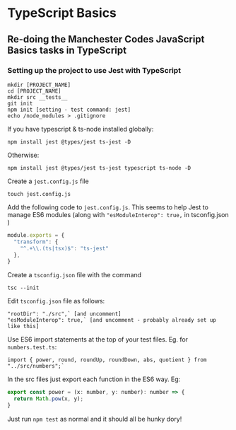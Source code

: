 # TypeScript Basics

## Re-doing the Manchester Codes JavaScript Basics tasks in TypeScript

### Setting up the project to use Jest with TypeScript

    mkdir [PROJECT_NAME]
    cd [PROJECT_NAME]
    mkdir src __tests__
    git init
    npm init [setting - test command: jest]
    echo /node_modules > .gitignore

If you have typescript & ts-node installed globally:

    npm install jest @types/jest ts-jest -D
Otherwise:

    npm install jest @types/jest ts-jest typescript ts-node -D

Create a `jest.config.js` file

    touch jest.config.js

Add the following code to `jest.config.js`. This seems to help Jest to manage ES6 modules (along with `"esModuleInterop": true,` in tsconfig.json )

```javascript
module.exports = {
  "transform": {
    "^.+\\.(ts|tsx)$": "ts-jest"
  },
}
```

Create a `tsconfig.json` file with the command

    tsc --init


Edit `tsconfig.json` file as follows:

    "rootDir": "./src",` [and uncomment]
    "esModuleInterop": true,` [and uncomment - probably already set up like this]

Use ES6 import statements at the top of your test files. Eg. for `numbers.test.ts`:

    import { power, round, roundUp, roundDown, abs, quotient } from "../src/numbers";`

In the src files just export each function in the ES6 way. Eg:

```javascript
export const power = (x: number, y: number): number => {
  return Math.pow(x, y);
}
``` 

Just run `npm test` as normal and it should all be hunky dory!
